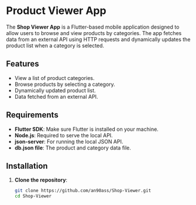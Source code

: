 # Product Viewer App

The **Shop Viewer App** is a Flutter-based mobile application designed to allow users to browse and view products by categories. The app fetches data from an external API using HTTP requests and dynamically updates the product list when a category is selected.

## Features
- View a list of product categories.
- Browse products by selecting a category.
- Dynamically updated product list.
- Data fetched from an external API.

## Requirements
- **Flutter SDK**: Make sure Flutter is installed on your machine.
- **Node.js**: Required to serve the local API.
- **json-server**: For running the local JSON API.
- **db.json file**: The product and category data file.

## Installation

1. **Clone the repository**:
   ```bash
   git clone https://github.com/an90ass/Shop-Viewer.git
   cd Shop-Viewer
